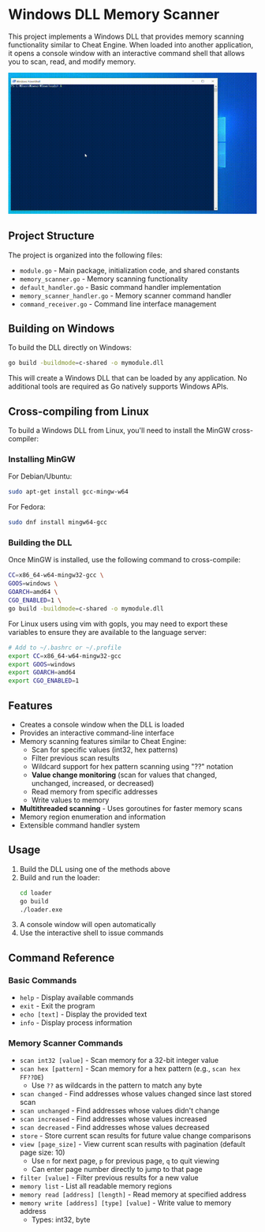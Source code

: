 # Windows DLL Memory Scanner

This project implements a Windows DLL that provides memory scanning functionality similar to Cheat Engine. When loaded into another application, it opens a console window with an interactive command shell that allows you to scan, read, and modify memory.

![Demo](./assets/demo.gif)

## Project Structure

The project is organized into the following files:

- `module.go` - Main package, initialization code, and shared constants
- `memory_scanner.go` - Memory scanning functionality 
- `default_handler.go` - Basic command handler implementation
- `memory_scanner_handler.go` - Memory scanner command handler 
- `command_receiver.go` - Command line interface management

## Building on Windows

To build the DLL directly on Windows:

```bash
go build -buildmode=c-shared -o mymodule.dll
```

This will create a Windows DLL that can be loaded by any application. No additional tools are required as Go natively supports Windows APIs.

## Cross-compiling from Linux

To build a Windows DLL from Linux, you'll need to install the MinGW cross-compiler:

### Installing MinGW

For Debian/Ubuntu:
```bash
sudo apt-get install gcc-mingw-w64
```

For Fedora:
```bash
sudo dnf install mingw64-gcc
```

### Building the DLL

Once MinGW is installed, use the following command to cross-compile:

```bash
CC=x86_64-w64-mingw32-gcc \
GOOS=windows \
GOARCH=amd64 \
CGO_ENABLED=1 \
go build -buildmode=c-shared -o mymodule.dll
```

For Linux users using vim with gopls, you may need to export these variables to ensure they are available to the language server:

```bash
# Add to ~/.bashrc or ~/.profile
export CC=x86_64-w64-mingw32-gcc
export GOOS=windows
export GOARCH=amd64
export CGO_ENABLED=1
```

## Features

- Creates a console window when the DLL is loaded
- Provides an interactive command-line interface
- Memory scanning features similar to Cheat Engine:
  - Scan for specific values (int32, hex patterns)
  - Filter previous scan results
  - Wildcard support for hex pattern scanning using "??" notation
  - **Value change monitoring** (scan for values that changed, unchanged, increased, or decreased)
  - Read memory from specific addresses
  - Write values to memory
- **Multithreaded scanning** - Uses goroutines for faster memory scans
- Memory region enumeration and information
- Extensible command handler system

## Usage

1. Build the DLL using one of the methods above
2. Build and run the loader:
   ```bash
   cd loader
   go build
   ./loader.exe
   ```
3. A console window will open automatically
4. Use the interactive shell to issue commands

## Command Reference

### Basic Commands
- `help` - Display available commands
- `exit` - Exit the program
- `echo [text]` - Display the provided text
- `info` - Display process information

### Memory Scanner Commands
- `scan int32 [value]` - Scan memory for a 32-bit integer value
- `scan hex [pattern]` - Scan memory for a hex pattern (e.g., `scan hex FF??DE`)
  - Use `??` as wildcards in the pattern to match any byte
- `scan changed` - Find addresses whose values changed since last stored scan
- `scan unchanged` - Find addresses whose values didn't change
- `scan increased` - Find addresses whose values increased
- `scan decreased` - Find addresses whose values decreased
- `store` - Store current scan results for future value change comparisons
- `view [page_size]` - View current scan results with pagination (default page size: 10)
  - Use `n` for next page, `p` for previous page, `q` to quit viewing
  - Can enter page number directly to jump to that page
- `filter [value]` - Filter previous results for a new value
- `memory list` - List all readable memory regions
- `memory read [address] [length]` - Read memory at specified address
- `memory write [address] [type] [value]` - Write value to memory address
  - Types: int32, byte
